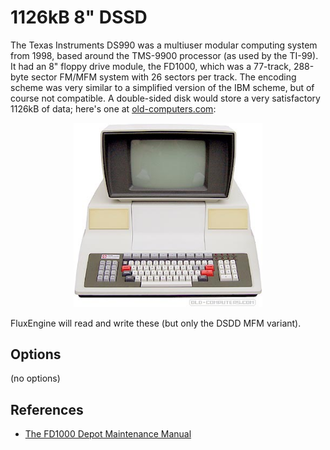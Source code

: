 <!-- This file is automatically generated. Do not edit. -->
# 1126kB 8" DSSD

The Texas Instruments DS990 was a multiuser modular computing system from 1998,
based around the TMS-9900 processor (as used by the TI-99). It had an 8" floppy
drive module, the FD1000, which was a 77-track, 288-byte sector FM/MFM system
with 26 sectors per track. The encoding scheme was very similar to a simplified
version of the IBM scheme, but of course not compatible. A double-sided disk
would store a very satisfactory 1126kB of data; here's one at <a
href="https://www.old-computers.com/museum/computer.asp?st=1&c=1025">old-computers.com</a>:

<div style="text-align: center">
<a href="https://www.old-computers.com/museum/computer.asp?st=1&c=1025">
<img src="tids990.jpg" style="max-width: 60%" alt="A DS990 at old-computers.com"></a>
</div>

FluxEngine will read and write these (but only the DSDD MFM variant).

## Options

(no options)

## References

  - [The FD1000 Depot Maintenance
        Manual](http://www.bitsavers.org/pdf/ti/990/disk/2261885-9701_FD1000depotVo1_Jan81.pdf)


